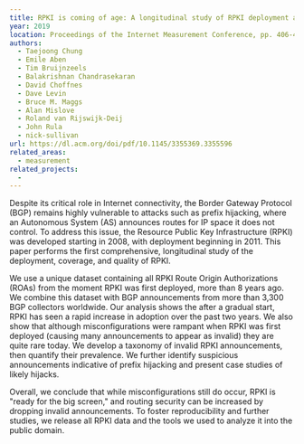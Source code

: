 ```yaml
---
title: RPKI is coming of age: A longitudinal study of RPKI deployment and invalid route origins
year: 2019
location: Proceedings of the Internet Measurement Conference, pp. 406-419. 2019.
authors:
  - Taejoong Chung
  - Emile Aben
  - Tim Bruijnzeels
  - Balakrishnan Chandrasekaran
  - David Choffnes
  - Dave Levin
  - Bruce M. Maggs
  - Alan Mislove
  - Roland van Rijswijk-Deij
  - John Rula
  - nick-sullivan
url: https://dl.acm.org/doi/pdf/10.1145/3355369.3355596
related_areas:
  - measurement
related_projects:
  - 
---
```

Despite its critical role in Internet connectivity, the Border Gateway Protocol (BGP) remains highly vulnerable to attacks such as prefix hijacking, where an Autonomous System (AS) announces routes for IP space it does not control. To address this issue, the Resource Public Key Infrastructure (RPKI) was developed starting in 2008, with deployment beginning in 2011. This paper performs the first comprehensive, longitudinal study of the deployment, coverage, and quality of RPKI.

We use a unique dataset containing all RPKI Route Origin Authorizations (ROAs) from the moment RPKI was first deployed, more than 8 years ago. We combine this dataset with BGP announcements from more than 3,300 BGP collectors worldwide. Our analysis shows the after a gradual start, RPKI has seen a rapid increase in adoption over the past two years. We also show that although misconfigurations were rampant when RPKI was first deployed (causing many announcements to appear as invalid) they are quite rare today. We develop a taxonomy of invalid RPKI announcements, then quantify their prevalence. We further identify suspicious announcements indicative of prefix hijacking and present case studies of likely hijacks.

Overall, we conclude that while misconfigurations still do occur, RPKI is "ready for the big screen," and routing security can be increased by dropping invalid announcements. To foster reproducibility and further studies, we release all RPKI data and the tools we used to analyze it into the public domain.
